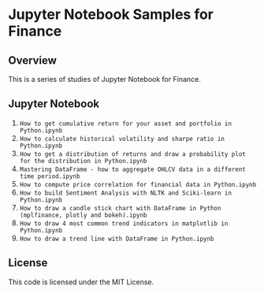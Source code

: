 # Jupyter Notebook Samples for Finance
 
## Overview
 
This is a series of studies of Jupyter Notebook for Finance. 

## Jupyter Notebook

1. `How to get cumulative return for your asset and portfolio in Python.ipynb`
2. `How to calculate historical volatility and sharpe ratio in Python.ipynb`
3. `How to get a distribution of returns and draw a probability plot for the distribution in Python.ipynb`
4. `Mastering DataFrame - how to aggregate OHLCV data in a different time period.ipynb` 
5. `How to compute price correlation for financial data in Python.ipynb` 
6. `How to build Sentiment Analysis with NLTK and Sciki-learn in Python.ipynb` 
7. `How to draw a candle stick chart with DataFrame in Python (mplfinance, plotly and bokeh).ipynb` 
8. `How to draw 4 most common trend indicators in matplotlib in Python.ipynb` 
9. `How to draw a trend line with DataFrame in Python.ipynb` 

## License
 
This code is licensed under the MIT License. 
